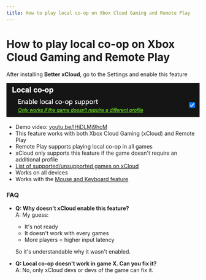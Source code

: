 ```yaml
---
title: How to play local co-op on Xbox Cloud Gaming and Remote Play
---
```

# How to play local co-op on Xbox Cloud Gaming and Remote Play

After installing **Better xCloud**, go to the Settings and enable this feature

![Settings](images/local-co-op.png)

- Demo video: [youtu.be/IHiDLMj9hcM](https://youtu.be/IHiDLMj9hcM)
- This feature works with both Xbox Cloud Gaming (xCloud) and Remote Play
- Remote Play supports playing local co-op in all games
- xCloud only supports this feature if the game doesn't require an additional profile
- [List of supported/unsupported games on xCloud](https://github.com/redphx/better-xcloud/discussions/275)
- Works on all devices
- Works with the [Mouse and Keyboard feature](mouse-and-keyboard.md)

### FAQ
- **Q: Why doesn't xCloud enable this feature?**  
  A: My guess:
    - It's not ready
    - It doesn't work with every games
    - More players = higher input latency  

    So it's understandable why it wasn't enabled.

- **Q: Local co-op doesn't work in game X. Can you fix it?**  
  A: No, only xCloud devs or devs of the game can fix it.
